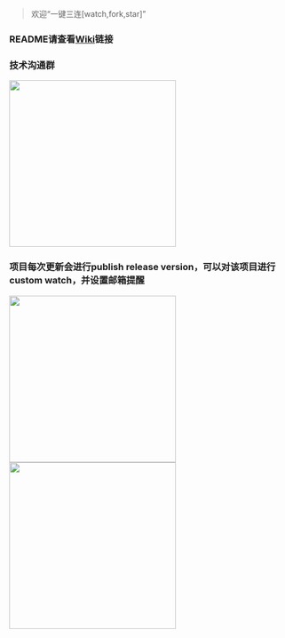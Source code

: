 > 欢迎“一键三连[watch,fork,star]”
### README请查看[Wiki](https://github.com/behappy-hospital/behappy-hospital/wiki)链接
### 技术沟通群
<img src="https://raw.githubusercontent.com/wang-xiaowu/picture_repository/master/behappy_group.jpg" width="300px">

### 项目每次更新会进行publish release version，可以对该项目进行custom watch，并设置邮箱提醒
<a href="https://user-images.githubusercontent.com/44340137/227771679-514ca573-befe-4010-9f13-eaf2e63862f4.png">
  <img align="center" src="https://user-images.githubusercontent.com/44340137/227771679-514ca573-befe-4010-9f13-eaf2e63862f4.png" width="300px" />
</a>
<a href="https://user-images.githubusercontent.com/44340137/227771372-c07bb752-946d-45b5-897d-55b406b01111.png">
  <img align="center" src="https://user-images.githubusercontent.com/44340137/227771689-62992530-e31f-49b4-baad-8c1f142ab081.png" width="300px" />
</a>
